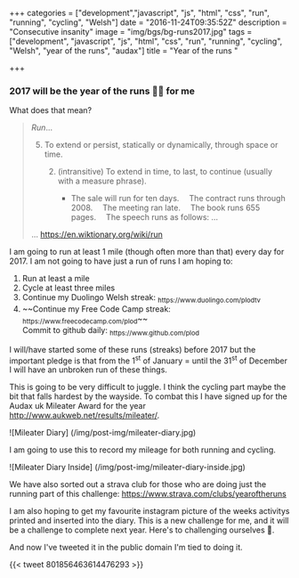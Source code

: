 +++
categories = ["development","javascript", "js", "html", "css", "run", "running", "cycling", "Welsh"]
date = "2016-11-24T09:35:52Z"
description = "Consecutive insanity"
image = "img/bgs/bg-runs2017.jpg"
tags = ["development",  "javascript", "js", "html", "css", "run", "running", "cycling", "Welsh", "year of the runs", "audax"]
title = "Year of the runs "

+++

### 2017 will be the year of the runs 🏃💩 for me

What does that mean?

<blockquote><dfn>Run</dfn>...<ol start="5"><li>To extend or persist, statically or dynamically, through space or time.</li><ol start="2"><li>(intransitive) To extend in time, to last, to continue (usually with a measure phrase).</li><ul><li>The sale will run for ten days.  The contract runs through 2008.  The meeting ran late.  The book runs 655 pages.  The speech runs as follows: …‎</li></ul></ol></ol>... <a href="https://en.wiktionary.org/wiki/run" target="_blank">https://en.wiktionary.org/wiki/run</a></blockquote>

I am going to run at least 1 mile (though often more than that) every day for 2017. I am not going to have just a run of runs I am hoping to:<ol>
<li>Run at least a mile</li>
<li>Cycle at least three miles</li>
<li>Continue my Duolingo Welsh streak: <sub>https://www.duolingo.com/plodtv</sub></li>
<li>~~Continue my Free Code Camp streak: <sub>https://www.freecodecamp.com/plod</sub>~~ <br />Commit to github daily: <sub>https://www.github.com/plod</sub></li>
</ol>

I will/have started some of these runs (streaks) before 2017 but the important pledge is that from the 1<sup>st</sup> of January = until the 31<sup>st</sup> of December I will have an unbroken run of these things.

This is going to be very difficult to juggle. I think the cycling part maybe the bit that falls hardest by the wayside. To combat this I have signed up for the Audax uk Mileater Award for the year http://www.aukweb.net/results/mileater/.

![Mileater Diary]
(/img/post-img/mileater-diary.jpg)

I am going to use this to record my mileage for both running and cycling.

![Mileater Diary Inside]
(/img/post-img/mileater-diary-inside.jpg)

We have also sorted out a strava club for those who are doing just the running part of this challenge: https://www.strava.com/clubs/yearoftheruns

I am also hoping to get my favourite instagram picture of the weeks activitys printed and inserted into the diary. This is a new challenge for me, and it will be a challenge to complete next year. Here's to challenging ourselves 🍺.

And now I've tweeted it in the public domain I'm tied to doing it.

{{< tweet 801856463614476293 >}}